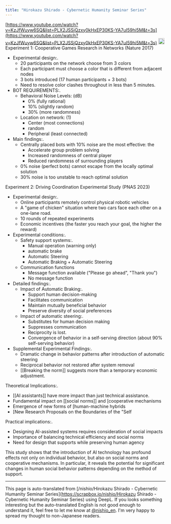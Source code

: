 ```yaml
---
title: "Hirokazu Shirado - Cybernetic Humanity Seminar Series"
---
```


[https://www.youtube.com/watch?v=KzJfWuyw6SQ&list=PLX2JSSjQzxy0kHxEP30KS-YA7uI59hi5M&t=3s](https://www.youtube.com/watch?v=KzJfWuyw6SQ&list=PLX2JSSjQzxy0kHxEP30KS-YA7uI59hi5M&t=3s)
<img src='https://scrapbox.io/api/pages/nishio-en/claude/icon' alt='claude.icon' height="19.5"/>
Experiment 1: Cooperative Games Research in Networks (Nature 2017)
- Experimental design:.
    - 20 participants on the network choose from 3 colors
    - Each participant must choose a color that is different from adjacent nodes
    - 3 bots introduced (17 human participants + 3 bots)
    - Need to resolve color clashes throughout in less than 5 minutes.
- BOT REQUIREMENTS:.
    - Behavioral Noise Levels: (dB)
        - 0% (fully rational)
        - 10% (slightly random)
        - 30% (more randomness)
    - Location on network: (1)
        - Center (most connections)
        - random
        - Peripheral (least connected)
- Main findings:.
    - Centrally placed bots with 10% noise are the most effective: the
        - Accelerate group problem solving
        - Increased randomness of central player
        - Reduced randomness of surrounding players
    - 0% noise (perfect bots) cannot escape from the locally optimal solution
    - 30% noise is too unstable to reach optimal solution

Experiment 2: Driving Coordination Experimental Study (PNAS 2023)
- Experimental design:.
    - Online participants remotely control physical robotic vehicles
    - A "game of chicken" situation where two cars face each other on a one-lane road.
    - 10 rounds of repeated experiments
    - Economic incentives (the faster you reach your goal, the higher the reward)
- Experimental conditions:.
    - Safety support systems:.
        - Manual operation (warning only)
        - automatic brake
        - Automatic Steering
        - Automatic Braking + Automatic Steering
    - Communication functions
        - Message function available ("Please go ahead", "Thank you")
        - No message function
- Detailed findings:.
    - Impact of Automatic Braking:.
        - Support human decision-making
        - Facilitates communication
        - Maintain mutually beneficial behavior
        - Preserve diversity of social preferences
    - Impact of automatic steering:.
        - Substitutes for human decision making
        - Suppresses communication
        - Reciprocity is lost.
        - Convergence of behavior in a self-serving direction (about 90% self-serving behavior)
- Supplemental Experimental Findings:.
    - Dramatic change in behavior patterns after introduction of automatic steering
    - Reciprocal behavior not restored after system removal
    - [[Breaking the norm]] suggests more than a temporary economic adjustment.

Theoretical Implications:.
- [[AI assistants]] have more impact than just technical assistance.
- Fundamental impact on [[social norms]] and [cooperative mechanisms
- Emergence of new forms of [human-machine hybrids
- [New Research Proposals on the Boundaries of the "Self

Practical implications:.
- Designing AI-assisted systems requires consideration of social impacts
- Importance of balancing technical efficiency and social norms
- Need for design that supports while preserving human agency

This study shows that the introduction of AI technology has profound effects not only on individual behavior, but also on social norms and cooperative mechanisms. In particular, it reveals the potential for significant changes in human social behavior patterns depending on the method of support.

---
This page is auto-translated from [/nishio/Hirokazu Shirado - Cybernetic Humanity Seminar Series](https://scrapbox.io/nishio/Hirokazu Shirado - Cybernetic Humanity Seminar Series) using DeepL. If you looks something interesting but the auto-translated English is not good enough to understand it, feel free to let me know at [@nishio_en](https://twitter.com/nishio_en). I'm very happy to spread my thought to non-Japanese readers.